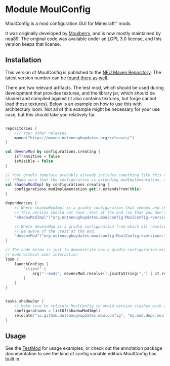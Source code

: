 # Module MoulConfig

MoulConfig is a mod configuration GUI for Minecraft™ mods.

It was originally developed by [Moulberry](https://moulberry.codes),
and is now mostly maintained by nea89. The original code was available
under an LGPL 3.0 license, and this version keeps that license.

## Installation

This version of MoulConfig is published to the [NEU Maven Repository][neurepo]. The latest
version number can be [found there as well][versionlisting].

There are two relevant artifacts. The test mod, which should be used during development that provides textures, and
the library jar, which should be shaded and compiled against (it also contains textures, but forge cannot load those
textures). Below is an example on how to use this with architectury loom. Not all of this example might be necessary
for your use case, but this should take you relatively far.

```kotlin

repositories {
    /// Your other releases
    maven("https://maven.notenoughupdates.org/releases/")
}

val devenvMod by configurations.creating {
    isTransitive = false
    isVisible = false
}

// Your gradle template probably already includes something like this configuration.
// **Make sure that the configuration is extending modImplementation, otherwise you will run into name issues**
val shadowModImpl by configurations.creating {
    configurations.modImplementation.get().extendsFrom(this)
}

dependencies {
    // Where shadowModImpl is a gradle configuration that remaps and shades the jar.
    // This version should not have :test at the end (so that you don't accidentally reference the test mod)
    "shadowModImpl"("org.notenoughupdates.moulconfig:MoulConfig:<version>")

    // Where devenvMod is a gradle configuration from which all resolved jars are loaded as mod.
    // Be aware of the :test at the end.
    "devenvMod"("org.notenoughupdates.moulconfig:MoulConfig:<version>:test")
}

// The code below is just to demonstrate how a gradle configuration might be loaded as a list of development environment
// mods without user interaction
loom {
    launchConfigs {
        "client" {
            arg("--mods", devenvMod.resolve().joinToString(",") { it.relativeTo(file("run")).path })
        }
    }
}


tasks.shadowJar {
    // Make sure to relocate MoulConfig to avoid version clashes with other mods
    configurations = listOf(shadowModImpl)
    relocate("io.github.notenoughupdates.moulconfig", "my.mod.deps.moulconfig")
}
```

## Usage

See the [TestMod](io.github.notenoughupdates.moulconfig.test.MoulConfigTest) for usage examples, or check out the annotation
package documentation to see the kind of config variable editors MoulConfig has built in.

[neurepo]: https://maven.notenoughupdates.org/#/

[versionlisting]: https://maven.notenoughupdates.org/#/releases/org/notenoughupdates/moulconfig/MoulConfig
